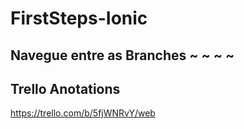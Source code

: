# FirstSteps-Ionic

## Navegue entre as Branches ~ ~ ~ ~

## Trello Anotations

https://trello.com/b/5fjWNRvY/web
